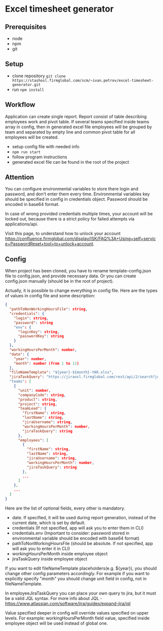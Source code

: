 # Excel timesheet generator

## Prerequisites

- node
- npm
- git

## Setup

- clone repository `git clone https://stashosl.firmglobal.com/scm/~ivan.petrov/excel-timesheet-generator.git`
- run `npm install`

## Workflow
Application can create single report. Report consist of table describing employees work and pivot table.
If several teams specified inside teams array in config, then in generated excel file employees will be
grouped by team and separated by empty line and common pivot table for all employees will be created. 

- setup config file with needed info
- `npm run start`
- follow program instructions
- generated excel file can be found in the root of the project

## Attention

You can configure environmental variables to store there login and password,
and don't enter them every time. Environmental variables key should be specified in config in credentials object.
Password should be encoded in base64 format. 

In case of wrong provided credentials multiple times, your account will be
locked out, because there is a strict policy for failed attempts via
applications/api.

Visit this page, to understand how to unlock your account
https://confluence.firmglobal.com/display/ISK/FAQ%3A+Using+self+service+PasswordReset+tool+to+unlock+account.

## Config

When project has been cloned, you have to rename template-config.json file to config.json, 
and provide necessary data. Or you can create config.json manually (should be in the root of project).

Actually, it is possible to change everything in config file.
Here are the types of values in config file and some description:

```json
{
  "pathToNonWorkingHoursFile": string,
  "credentials": {
    "login": string,
    "password": string
    "env": {
      "loginKey": string,
      "passwordKey": string
    }
  },
  "workingHoursPerMonth": number,
  "date": {
    "year": number,
    "month": number (from 1 to 12)
  },
  "fileNameTemplate": "${year}-${month}-YAR.xlsx",
  "jiraTaskQuery": "https://jiraosl.firmglobal.com/rest/api/2/search?jql=status in (\"In Progress\", \"In Code Review\", \"IN QA\", \"QA Verified\", \"Investigation\", \"Code Completed\") AND assignee in (${jiraUserName}) and updated >= \"${taskUpdated}\" or status CHANGED BY ${jiraUserName} after startOfMonth()&fields=key, ${EPIC_KEY}"
  "teams": [
    {
      "unit": number,
      "companyCode": string,
      "product": string,
      "project": string,
      "teamLead": {
        "firstName": string,
        "lastName": string,
        "jiraUsername": string,
        "workingHoursPerMonth": number,
        "jiraTaskQuery": string
      },
      "employees": [
        {
          "firstName": string,
          "lastName": string,
          "jiraUsername": string,
          "workingHoursPerMonth": number,
          "jiraTaskQuery": string
        },
        ...
      ]
    },
    ...
  ]
}
```

Here are the list of optional fields, every other is mandatory.

- date. If specified, it will be used during report generation, instead of the current date, which is set by default.
- credentials (If not specified, app will ask you to enter them in CLI)
- credentials.env (Important to consider: password stored in environmental variable should be encoded with base64 format)
- pathToNonWorkingHoursFile (should be absolute. If not specified, app will ask you to enter it in CLI)
- workingHoursPerMonth inside employee object
- jiraTaskQuery inside employee object

If you want to edit fileNameTemplate placeholders(e.g. ${year}), you should
change other config parameters accordingly. For example if you want to explicitly
specify "month" you should change unit field in config, not in fileNameTemplate.

In employeeJiraTaskQuery you can place your own query to jira,
but it must be a valid JQL syntax. For more info about JQL - https://www.atlassian.com/software/jira/guides/expand-jira/jql

Value specified deeper in config will override values specified on upper levels.
For example: workingHoursPerMonth field value, specified inside employee object will be used instead of global one.